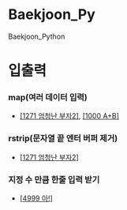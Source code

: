# Baekjoon_Py
Baekjoon_Python

# 입출력
### map(여러 데이터 입력)
- [[1271 엄청난 부자2]](https://github.com/jsk890/Baekjoon_Py/blob/main/Bronze/1271.py),
[[1000 A+B]](https://github.com/jsk890/Baekjoon_Py/blob/main/Bronze/1000.py)

### rstrip(문자열 끝 엔터 버퍼 제거)
- [[1271 엄청난 부자2]](https://github.com/jsk890/Baekjoon_Py/blob/main/Bronze/1271.py)

### 지정 수 만큼 한줄 입력 받기
- [[4999 아!]](https://github.com/jsk890/Baekjoon_Py/blob/main/Bronze/4999.py)
